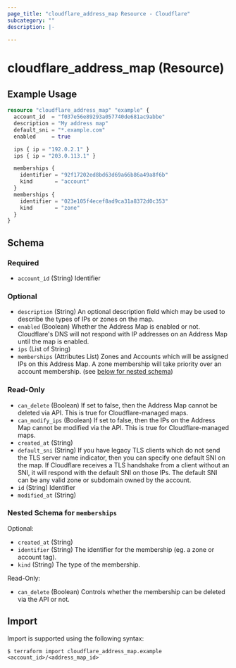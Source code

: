 ```yaml
---
page_title: "cloudflare_address_map Resource - Cloudflare"
subcategory: ""
description: |-
  
---
```


# cloudflare_address_map (Resource)



## Example Usage

```terraform
resource "cloudflare_address_map" "example" {
  account_id  = "f037e56e89293a057740de681ac9abbe"
  description = "My address map"
  default_sni = "*.example.com"
  enabled     = true

  ips { ip = "192.0.2.1" }
  ips { ip = "203.0.113.1" }

  memberships {
    identifier = "92f17202ed8bd63d69a66b86a49a8f6b"
    kind       = "account"
  }
  memberships {
    identifier = "023e105f4ecef8ad9ca31a8372d0c353"
    kind       = "zone"
  }
}
```
<!-- schema generated by tfplugindocs -->
## Schema

### Required

- `account_id` (String) Identifier

### Optional

- `description` (String) An optional description field which may be used to describe the types of IPs or zones on the map.
- `enabled` (Boolean) Whether the Address Map is enabled or not. Cloudflare's DNS will not respond with IP addresses on an Address Map until the map is enabled.
- `ips` (List of String)
- `memberships` (Attributes List) Zones and Accounts which will be assigned IPs on this Address Map. A zone membership will take priority over an account membership. (see [below for nested schema](#nestedatt--memberships))

### Read-Only

- `can_delete` (Boolean) If set to false, then the Address Map cannot be deleted via API. This is true for Cloudflare-managed maps.
- `can_modify_ips` (Boolean) If set to false, then the IPs on the Address Map cannot be modified via the API. This is true for Cloudflare-managed maps.
- `created_at` (String)
- `default_sni` (String) If you have legacy TLS clients which do not send the TLS server name indicator, then you can specify one default SNI on the map. If Cloudflare receives a TLS handshake from a client without an SNI, it will respond with the default SNI on those IPs. The default SNI can be any valid zone or subdomain owned by the account.
- `id` (String) Identifier
- `modified_at` (String)

<a id="nestedatt--memberships"></a>
### Nested Schema for `memberships`

Optional:

- `created_at` (String)
- `identifier` (String) The identifier for the membership (eg. a zone or account tag).
- `kind` (String) The type of the membership.

Read-Only:

- `can_delete` (Boolean) Controls whether the membership can be deleted via the API or not.

## Import

Import is supported using the following syntax:

```shell
$ terraform import cloudflare_address_map.example <account_id>/<address_map_id>
```
